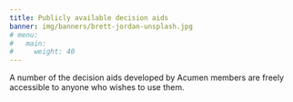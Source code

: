 ```yaml
---
title: Publicly available decision aids
banner: img/banners/brett-jordan-unsplash.jpg
# menu:
#   main:
#     weight: 40
---
```

A number of the decision aids developed by Acumen members are freely accessible to anyone who wishes to use them.
<!--add blocks of content here to add more sections to the community page -->

